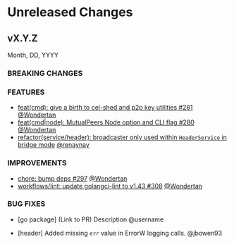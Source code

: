 # Unreleased Changes

## vX.Y.Z

Month, DD, YYYY

### BREAKING CHANGES

### FEATURES

- [feat(cmd): give a birth to cel-shed and p2p key utilities #281](https://github.com/celestiaorg/celestia-node/pull/281) [@Wondertan](https://github.com/Wondertan)
- [feat(cmd|node): MutualPeers Node option and CLI flag #280](https://github.com/celestiaorg/celestia-node/pull/280) [@Wondertan](https://github.com/Wondertan)
- [refactor(service/header): broadcaster only used within `HeaderService` in bridge mode](https://github.com/celestiaorg/celestia-node/pull/303) [@renaynay](https://github.com/renaynay)

### IMPROVEMENTS

- [chore: bump deps #297](https://github.com/celestiaorg/celestia-node/pull/297) [@Wondertan](https://github.com/Wondertan)
- [workflows/lint: update golangci-lint to v1.43 #308](https://github.com/celestiaorg/celestia-node/pull/308) [@Wondertan](https://github.com/Wondertan)

### BUG FIXES

- [go package] (Link to PR) Description @username

- [header] Added missing `err` value in ErrorW logging calls. @jbowen93
